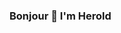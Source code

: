 ### Bonjour 👋 I'm Herold

<!--
**Herold7/Herold7** is a ✨ _special_ ✨ repository because its `README.md` (this file) appears on your GitHub profile.

Here are some ideas to get you started:
            <svg viewBox="0 0 128 128">
            <path d="M116.5 32.3c-.6-1.1-1.4-2.1-2.3-2.6L66.1 1.9c-.8-.5-1.9-.7-3.1-.7-1.2 0-2.3.3-3.1.7L11.4 29.7c-1.7 1-3.4 3.5-3.4 5.4v55.7c0 1.1.7 2.3 1.4 3.4l.1.1c.5.8 1.3 1.5 2 1.9l48.3 27.9c.8.5 2 .7 3.2.7 1.2 0 2.3-.3 3.1-.7l47.5-27.9c1.7-1 2.4-3.5 2.4-5.4V35.1c0-.8.4-1.8 0-2.6l.5-.2zm-4.2 2.1c0 .3-.3.5-.3.7v55.7c0 .8-.2 1.7-.4 2L64 120.6c-.1.1-.5.2-1.1.2-.6 0-1-.1-1.1-.2L13.6 92.8s-.1-.1-.2-.1l-.6-.6c-.4-.7.2-1.1-.8-1.2V35.2c1-.5.9-1.7 1.4-1.9L61.7 5.4c.1 0 .6-.2 1.2-.2s1 .1 1.1.2l48 27.7.4.9c.1.1-.1.3-.1.4zM63 38.5c9.1 0 17.1 5 21.3 12.5l13-7.5c-6.8-11.9-19.6-20-34.3-20-21.8 0-39.5 17.7-39.5 39.5s17.7 39.5 39.5 39.5c14.6 0 27.4-8 34.2-19.8l-12.9-7.6C80.1 82.5 72.1 87.5 63 87.5c-13.5 0-24.5-11-24.5-24.5s11-24.5 24.5-24.5z" fill="#03599C"></path>
            </svg>
          

- 🔭 I’m currently working on ...
- 🌱 I’m currently learning ...
- 👯 I’m looking to collaborate on ...
- 🤔 I’m looking for help with ...
- 💬 Ask me about ...
- 📫 How to reach me: ...
- 😄 Pronouns: ...
- ⚡ Fun fact: ...
-->
